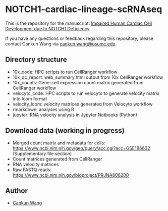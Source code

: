# NOTCH1-cardiac-lineage-scRNAseq

This is the repository for the manuscript: [Impaired Human Cardiac Cell Development due to NOTCH1 Deficiency](https://www.ahajournals.org/doi/10.1161/CIRCRESAHA.122.321398).

If you have any questions or feedback regarding this repository, please contact Cankun Wang via <cankun.wang@osumc.edu>.

## Directory structure

- 10x_code: HPC scripts to run CellRanger workflow
- 10x_qc_report: web_summary.html output from 10x CellRanger workflow
- 10x_counts: Gene-cell expression count matrix generated from CellRanger workflow
- velocyto_code: HPC scripts to run velocyto to generate velocity matrix into loom format
- velocity_loom: velocity matrices generated from Velocyto workflow
- rmarkdown: analyses using R 
- jupyter: RNA velocity analysis in Jypyter Notbooks (Python)

## Download data (working in progress)

- Merged count matrix and metadata for cells: https://www.ncbi.nlm.nih.gov/geo/query/acc.cgi?acc=GSE196632 (Supplementary file section)
- Count matrices generated from CellRanger 
- RNA velocity matrices
- Raw FASTQ reads: https://www.ncbi.nlm.nih.gov/bioproject/PRJNA806200

## Author

- [Cankun Wang](https://github.com/Wang-Cankun)
